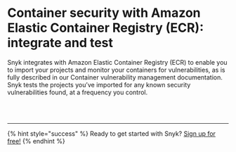 # Container security with Amazon Elastic Container Registry \(ECR\): integrate and test

Snyk integrates with Amazon Elastic Container Registry \(ECR\) to enable you to import your projects and monitor your containers for vulnerabilities, as is fully described in our Container vulnerability management documentation. Snyk tests the projects you’ve imported for any known security vulnerabilities found, at a frequency you control.

 
<br><br><hr>

{% hint style="success" %}
Ready to get started with Snyk? [Sign up for free!](https://snyk.io/login?cta=sign-up&loc=footer&page=support_docs_page)
{% endhint %}